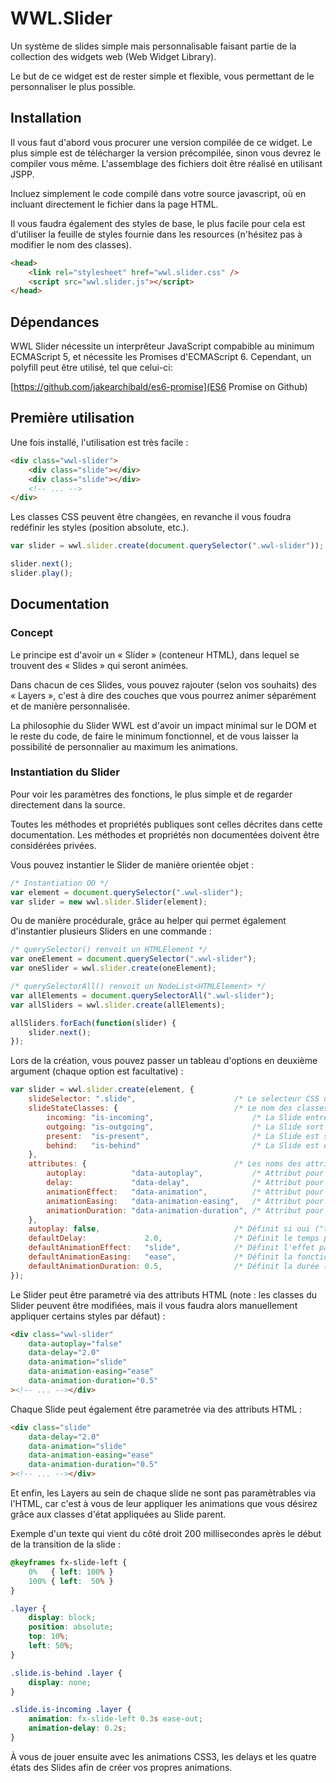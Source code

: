 WWL.Slider
==========

Un système de slides simple mais personnalisable faisant partie de la
collection des widgets web (Web Widget Library).

Le but de ce widget est de rester simple et flexible, vous permettant de
le personnaliser le plus possible.

Installation
------------

Il vous faut d'abord vous procurer une version compilée de ce widget. Le
plus simple est de télécharger la version précompilée, sinon vous devrez
le compiler vous même. L'assemblage des fichiers doit être réalisé en
utilisant JSPP.

Incluez simplement le code compilé dans votre source javascript, où en
incluant directement le fichier dans la page HTML.

Il vous faudra également des styles de base, le plus facile pour cela
est d'utiliser la feuille de styles fournie dans les resources
(n'hésitez pas à modifier le nom des classes).

```html
<head>
	<link rel="stylesheet" href="wwl.slider.css" />
	<script src="wwl.slider.js"></script>
</head>
```

Dépendances
-----------

WWL Slider nécessite un interprêteur JavaScript compabible au minimum
ECMAScript 5, et nécessite les Promises d'ECMAScript 6. Cependant, un
polyfill peut être utilisé, tel que celui-ci:

[https://github.com/jakearchibald/es6-promise](ES6 Promise on Github)

Première utilisation
--------------------

Une fois installé, l'utilisation est très facile :

```html
<div class="wwl-slider">
	<div class="slide"></div>
	<div class="slide"></div>
	<!-- ... -->
</div>
```

Les classes CSS peuvent être changées, en revanche il vous foudra
redéfinir les styles (position absolute, etc.).

```javascript
var slider = wwl.slider.create(document.querySelector(".wwl-slider"));

slider.next();
slider.play();
```

Documentation
-------------

### Concept

Le principe est d'avoir un « Slider » (conteneur HTML), dans lequel se
trouvent des « Slides » qui seront animées.

Dans chacun de ces Slides, vous pouvez rajouter (selon vos souhaits) des
« Layers », c'est à dire des couches que vous pourrez animer séparément
et de manière personnalisée.

La philosophie du Slider WWL est d'avoir un impact minimal sur le DOM et
le reste du code, de faire le minimum fonctionnel, et de vous laisser la
possibilité de personnalier au maximum les animations.

### Instantiation du Slider

Pour voir les paramètres des fonctions, le plus simple et de regarder
directement dans la source.

Toutes les méthodes et propriétés publiques sont celles décrites dans
cette documentation. Les méthodes et propriétés non documentées doivent
être considérées privées.

Vous pouvez instantier le Slider de manière orientée objet :

```javascript
/* Instantiation OO */
var element = document.querySelector(".wwl-slider");
var slider = new wwl.slider.Slider(element);
```

Ou de manière procédurale, grâce au helper qui permet également
d'instantier plusieurs Sliders en une commande :

```javascript
/* querySelector() renvoit un HTMLElement */
var oneElement = document.querySelector(".wwl-slider");
var oneSlider = wwl.slider.create(oneElement);

/* querySelectorAll() renvoit un NodeList<HTMLElement> */
var allElements = document.querySelectorAll(".wwl-slider");
var allSliders = wwl.slider.create(allElements);

allSliders.forEach(function(slider) {
	slider.next();
});
```

Lors de la création, vous pouvez passer un tableau d'options en deuxième
argument (chaque option est facultative) :

```javascript
var slider = wwl.slider.create(element, {
	slideSelector: ".slide",                      /* Le selecteur CSS utilisé pour sélectionner les Slides */
	slideStateClasses: {                          /* Le nom des classes attibuées aux Layers lors des changements d'état de la Slide */
		incoming: "is-incoming",                      /* La Slide entre en scène */
		outgoing: "is-outgoing",                      /* La Slide sort de scène */
		present:  "is-present",                       /* La Slide est sur scène */
		behind:   "is-behind"                         /* La Slide est en coulisses */
	},
	attributes: {                                 /* Les noms des attributs utilisés pour configurer le Slider dans le DOM */
		autoplay:          "data-autoplay",           /* Attribut pour définir si oui ("true") ou non ("false") le slider doit passer les slides automatiquement (play) */
		delay:             "data-delay",              /* Attribut pour définir le temps que chaque Slide reste en scène (si appliqué sur le Slider, ça deviendra la valeur par défaut) */
		animationEffect:   "data-animation",          /* Attribut pour définir l'effet de l'animation (si appliqué sur le Slider, ça deviendra la valeur par défaut) */
		animationEasing:   "data-animation-easing",   /* Attribut pour définir la fonction temporelle de l'animation (si appliqué sur le Slider, ça deviendra la valeur par défaut) */
		animationDuration: "data-animation-duration", /* Attribut pour définir la durée de l'animation (si appliqué sur le Slider, ça deviendra la valeur par défaut) */
	},
	autoplay: false,                              /* Définit si oui ("true") ou non ("false") le slider doit passer les slides automatiquement (play) */
	defaultDelay:             2.0,                /* Définit le temps par défaut (en secondes) que chaque Slide reste en scène */
	defaultAnimationEffect:   "slide",            /* Définit l'effet par défaut de l'animation */
	defaultAnimationEasing:   "ease",             /* Définit la fonction temporelle par défaut de l'animation */
	defaultAnimationDuration: 0.5,                /* Définit la durée (en secondes) par défaut de l'animation */
});
```

Le Slider peut être parametré via des attributs HTML (note : les classes
du Slider peuvent être modifiées, mais il vous faudra alors manuellement
appliquer certains styles par défaut) :

```html
<div class="wwl-slider"
	data-autoplay="false"
	data-delay="2.0"
	data-animation="slide"
	data-animation-easing="ease"
	data-animation-duration="0.5"
><!-- ... --></div>
```

Chaque Slide peut également être parametrée via des attributs HTML :

```html
<div class="slide"
	data-delay="2.0"
	data-animation="slide"
	data-animation-easing="ease"
	data-animation-duration="0.5"
><!-- ... --></div>
```

Et enfin, les Layers au sein de chaque slide ne sont pas paramètrables
via l'HTML, car c'est à vous de leur appliquer les animations que vous
désirez grâce aux classes d'état appliquées au Slide parent.

Exemple d'un texte qui vient du côté droit 200 millisecondes après le
début de la transition de la slide :

```css
@keyframes fx-slide-left {
	0%   { left: 100% }
	100% { left:  50% }
}

.layer {
	display: block;
	position: absolute;
	top: 10%;
	left: 50%;
}

.slide.is-behind .layer {
	display: none;
}

.slide.is-incoming .layer {
	animation: fx-slide-left 0.3s ease-out;
	animation-delay: 0.2s;
}
```

À vous de jouer ensuite avec les animations CSS3, les delays et les
quatre états des Slides afin de créer vos propres animations.
